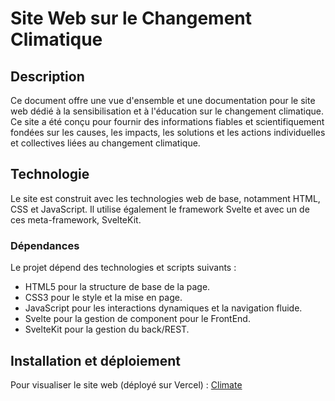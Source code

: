 # Site Web sur le Changement Climatique

## Description

Ce document offre une vue d'ensemble et une documentation pour le site web dédié à la sensibilisation et à l'éducation sur le changement climatique. Ce site a été conçu pour fournir des informations fiables et scientifiquement fondées sur les causes, les impacts, les solutions et les actions individuelles et collectives liées au changement climatique.

## Technologie

Le site est construit avec les technologies web de base, notamment HTML, CSS et JavaScript. Il utilise également le framework Svelte et avec un de ces meta-framework, SvelteKit.

### Dépendances

Le projet dépend des technologies et scripts suivants :

- HTML5 pour la structure de base de la page.
- CSS3 pour le style et la mise en page.
- JavaScript pour les interactions dynamiques et la navigation fluide.
- Svelte pour la gestion de component pour le FrontEnd.
- SvelteKit pour la gestion du back/REST.

## Installation et déploiement

Pour visualiser le site web (déployé sur Vercel) : [Climate](https://climate-theta.vercel.app/)